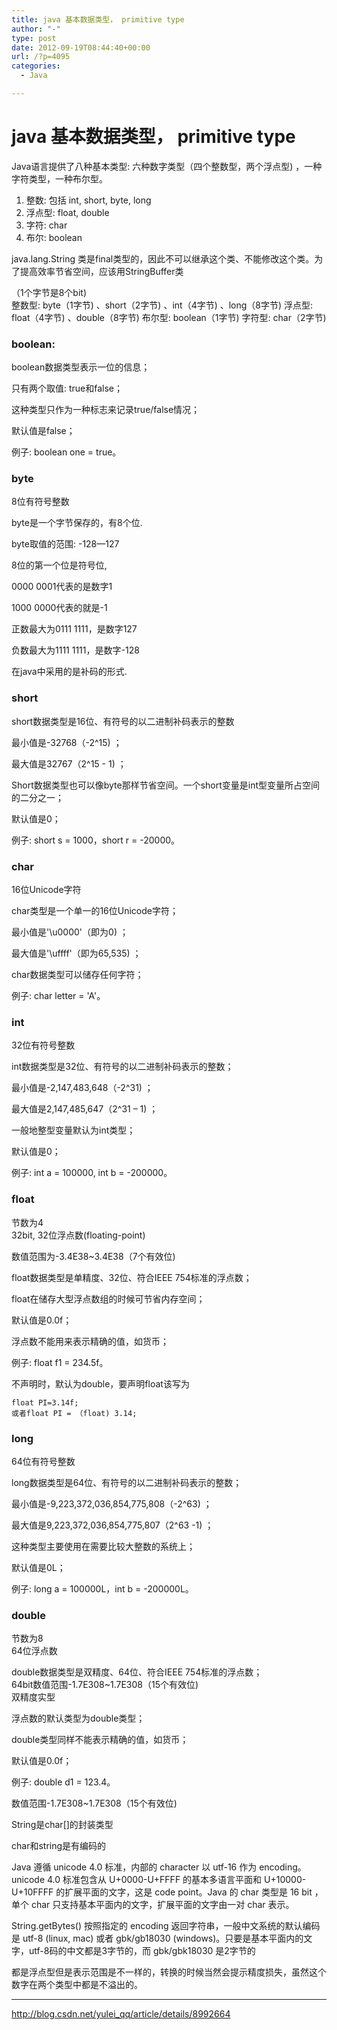 ```yaml
---
title: java 基本数据类型， primitive type
author: "-"
type: post
date: 2012-09-19T08:44:40+00:00
url: /?p=4095
categories:
  - Java

---
```

# java 基本数据类型， primitive type
Java语言提供了八种基本类型: 六种数字类型（四个整数型，两个浮点型) ，一种字符类型，一种布尔型。
  
1. 整数: 包括 int, short, byte, long
2. 浮点型: float, double
3. 字符: char
4. 布尔: boolean

java.lang.String 类是final类型的，因此不可以继承这个类、不能修改这个类。为了提高效率节省空间，应该用StringBuffer类

（1个字节是8个bit)  
整数型: byte（1字节) 、short（2字节) 、int（4字节) 、long（8字节)  浮点型: float（4字节) 、double（8字节)  布尔型: boolean（1字节)  字符型: char（2字节) 

### boolean: 

boolean数据类型表示一位的信息；
  
只有两个取值: true和false；
  
这种类型只作为一种标志来记录true/false情况；
  
默认值是false；
  
例子: boolean one = true。

### byte
8位有符号整数
  
byte是一个字节保存的，有8个位.
  
byte取值的范围: -128—127
  
8位的第一个位是符号位,
  
0000 0001代表的是数字1
  
1000 0000代表的就是-1
  
正数最大为0111 1111，是数字127
  
负数最大为1111 1111，是数字-128
  
在java中采用的是补码的形式.

### short
short数据类型是16位、有符号的以二进制补码表示的整数
  
最小值是-32768（-2^15) ；
  
最大值是32767（2^15 - 1) ；
  
Short数据类型也可以像byte那样节省空间。一个short变量是int型变量所占空间的二分之一；
  
默认值是0；
  
例子: short s = 1000，short r = -20000。

### char
16位Unicode字符
  
char类型是一个单一的16位Unicode字符；
  
最小值是'\u0000'（即为0) ；
  
最大值是'\uffff'（即为65,535) ；
  
char数据类型可以储存任何字符；
  
例子: char letter = 'A'。

### int
32位有符号整数
  
int数据类型是32位、有符号的以二进制补码表示的整数；
  
最小值是-2,147,483,648（-2^31) ；
  
最大值是2,147,485,647（2^31 – 1) ；
  
一般地整型变量默认为int类型；
  
默认值是0；
  
例子: int a = 100000, int b = -200000。

### float
节数为4  
32bit, 32位浮点数(floating-point)
  
数值范围为-3.4E38~3.4E38（7个有效位) 

float数据类型是单精度、32位、符合IEEE 754标准的浮点数；
  
float在储存大型浮点数组的时候可节省内存空间；
  
默认值是0.0f；
  
浮点数不能用来表示精确的值，如货币；
  
例子: float f1 = 234.5f。

不声明时，默认为double，要声明float该写为
   
    float PI=3.14f;
    或者float PI = （float) 3.14;

### long
64位有符号整数
  
long数据类型是64位、有符号的以二进制补码表示的整数；
  
最小值是-9,223,372,036,854,775,808（-2^63) ；
  
最大值是9,223,372,036,854,775,807（2^63 -1) ；
  
这种类型主要使用在需要比较大整数的系统上；
  
默认值是0L；
  
例子:  long a = 100000L，int b = -200000L。

### double
节数为8  
64位浮点数
  
double数据类型是双精度、64位、符合IEEE 754标准的浮点数；  
64bit数值范围-1.7E308~1.7E308（15个有效位)   
双精度实型  

浮点数的默认类型为double类型；
  
double类型同样不能表示精确的值，如货币；
  
默认值是0.0f；

例子: double d1 = 123.4。
  
数值范围-1.7E308~1.7E308（15个有效位) 
  
String是char[]的封装类型
  
char和string是有编码的

Java 遵循 unicode 4.0 标准，内部的 character 以 utf-16 作为 encoding。unicode 4.0 标准包含从 U+0000-U+FFFF 的基本多语言平面和 U+10000-U+10FFFF 的扩展平面的文字，这是 code point。Java 的 char 类型是 16 bit ，单个 char 只支持基本平面内的文字，扩展平面的文字由一对 char 表示。

String.getBytes() 按照指定的 encoding 返回字符串，一般中文系统的默认编码是 utf-8 (linux, mac) 或者 gbk/gb18030 (windows)。只要是基本平面内的文字，utf-8码的中文都是3字节的，而 gbk/gbk18030 是2字节的

都是浮点型但是表示范围是不一样的，转换的时候当然会提示精度损失，虽然这个数字在两个类型中都是不溢出的。

---

http://blog.csdn.net/yulei_qq/article/details/8992664